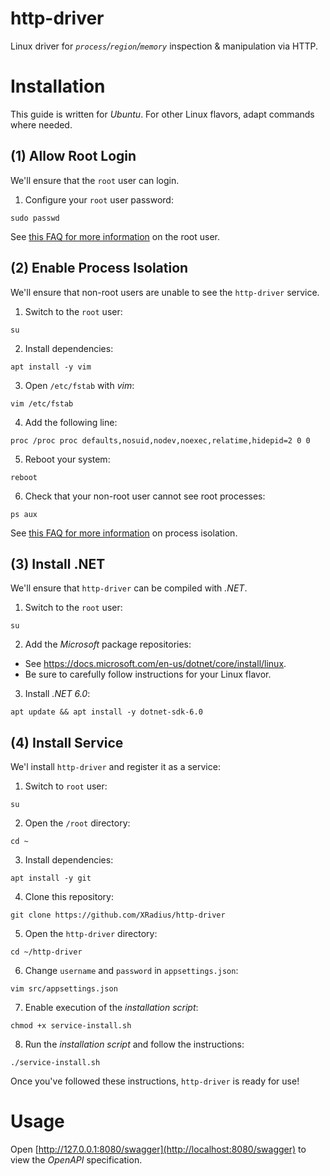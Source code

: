 # http-driver

Linux driver for *`process`/`region`/`memory`* inspection & manipulation via HTTP.

# Installation

This guide is written for *Ubuntu*. For other Linux flavors, adapt commands where needed.

## (1) Allow Root Login

We'll ensure that the `root` user can login.

1. Configure your `root` user password:

```
sudo passwd
```

See [this FAQ for more information](https://www.cyberciti.biz/faq/how-can-i-log-in-as-root/) on the root user.

## (2) Enable Process Isolation

We'll ensure that non-root users are unable to see the `http-driver` service.

1. Switch to the `root` user:

```
su
```

2. Install dependencies:

```
apt install -y vim
```

3. Open `/etc/fstab` with *vim*:

```
vim /etc/fstab
```

4. Add the following line:

```
proc /proc proc defaults,nosuid,nodev,noexec,relatime,hidepid=2 0 0
```

5. Reboot your system:

```
reboot
```

6. Check that your non-root user cannot see root processes:

```
ps aux
```

See [this FAQ for more information](https://www.cyberciti.biz/faq/linux-hide-processes-from-other-users/) on process isolation.

## (3) Install .NET

We'll ensure that `http-driver` can be compiled with *.NET*.

1. Switch to the `root` user:

```
su
```

2. Add the *Microsoft* package repositories:

* See https://docs.microsoft.com/en-us/dotnet/core/install/linux.
* Be sure to carefully follow instructions for your Linux flavor.

3. Install *.NET 6.0*:

```
apt update && apt install -y dotnet-sdk-6.0
```

## (4) Install Service

We'l install `http-driver` and register it as a service:

1. Switch to `root` user:

```
su
```

2. Open the `/root` directory: 

```
cd ~
```

3. Install dependencies:

```
apt install -y git
```

4. Clone this repository:

```
git clone https://github.com/XRadius/http-driver
```

5. Open the `http-driver` directory:

```
cd ~/http-driver
```

6. Change `username` and `password` in `appsettings.json`:

```
vim src/appsettings.json
```

7. Enable execution of the *installation script*:

```
chmod +x service-install.sh
```

8. Run the *installation script* and follow the instructions:

```
./service-install.sh
```

Once you've followed these instructions, `http-driver` is ready for use!

# Usage

Open [http://127.0.0.1:8080/swagger](http://localhost:8080/swagger) to view the *OpenAPI* specification.
